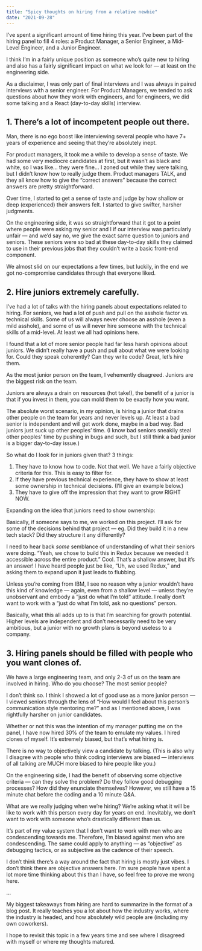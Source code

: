 ```yaml
---
title: "Spicy thoughts on hiring from a relative newbie"
date: "2021-09-28"
---
```



I’ve spent a significant amount of time hiring this year. I’ve been part of the hiring panel to fill 4 roles: a Product Manager, a Senior Engineer, a Mid-Level Engineer, and a Junior Engineer. 

I think I’m in a fairly unique position as someone who’s quite new to hiring and also has a fairly significant impact on what we look for — at least on the engineering side.

As a disclaimer, I was only part of final interviews and I was always in paired interviews with a senior engineer. For Product Managers, we tended to ask questions about how they work with engineers, and for engineers, we did some talking and a React (day-to-day skills) interview.

## 1. There’s a lot of incompetent people out there.
Man, there is no ego boost like interviewing several people who have 7+ years of experience and seeing that they’re absolutely inept.

For product managers, it took me a while to develop a sense of taste. We had some very mediocre candidates at first, but it wasn’t as black and white, so I was like… they were fine… I zoned out while they were talking, but I didn’t know how to really judge them. Product managers TALK, and they all know how to give the “correct answers” because the correct answers are pretty straightforward.

Over time, I started to get a sense of taste and judge by how shallow or deep (experienced) their answers felt. I started to give swifter, harsher judgments. 

On the engineering side, it was so straightforward that it got to a point where people were asking my senior and I if our interview was particularly unfair — and we’d say no, we give the exact same question to juniors and seniors. These seniors were so bad at these day-to-day skills they claimed to use in their previous jobs that they couldn’t write a basic front-end component. 

We almost slid on our expectations a few times, but luckily, in the end we got no-compromise candidates through that everyone liked. 

## 2. Hire juniors extremely carefully.
I’ve had a lot of talks with the hiring panels about expectations related to hiring. For seniors, we had a lot of push and pull on the asshole factor vs. technical skills. Some of us will always never choose an asshole (even a mild asshole), and some of us will never hire someone with the technical skills of a mid-level. At least we all had opinions here.

I found that a lot of more senior people had far less harsh opinions about juniors. We didn’t really have a push and pull about what we were looking for. Could they speak coherently? Can they write code? Great, let’s hire them.

As the most junior person on the team, I vehemently disagreed. Juniors are the biggest risk on the team. 

Juniors are always a drain on resources (hot take!), the benefit of a junior is that if you invest in them, you can mold them to be exactly how you want.

The absolute worst scenario, in my opinion, is hiring a junior that drains other people on the team for years and never levels up. At least a bad senior is independent and will get work done, maybe in a bad way. Bad juniors just suck up other peoples’ time. (I know bad seniors sneakily steal other peoples’ time by pushing in bugs and such, but I still think a bad junior is a bigger day-to-day issue.)

So what do I look for in juniors given that? 3 things:

1. They have to know how to code. Not that well. We have a fairly objective criteria for this. This is easy to filter for.
2. If they have previous technical experience, they have to show at least some ownership in technical decisions. (I’ll give an example below.)
3. They have to give off the impression that they want to grow RIGHT NOW.

Expanding on the idea that juniors need to show ownership:

Basically, if someone says to me, we worked on this project. I’ll ask for some of the decisions behind that project — eg. Did they build it in a new tech stack? Did they structure it any differently? 

I need to hear back _some_ semblance of understanding of what their seniors were doing. “Yeah, we chose to build this in Redux because we needed it accessible across the entire product.” Cool. That’s a shallow answer, but it’s an answer! I have heard people just be like, “Uh, we used Redux,” and asking them to expand upon it just leads to flubbing. 

Unless you’re coming from IBM, I see no reason why a junior wouldn’t have this kind of knowledge — again, even from a shallow level — unless they’re unobservant and embody a “just do what I’m told” attitude. I really don’t want to work with a “just do what I’m told, ask no questions” person. 

Basically, what this all adds up to is that I’m searching for growth potential. Higher levels are independent and don’t necessarily need to be very ambitious, but a junior with no growth plans is beyond useless to a company.

## 3. Hiring panels should be filled with people who you want clones of. 
We have a large engineering team, and only 2-3 of us on the team are involved in hiring. Who do you choose? The most senior people?

I don’t think so. I think I showed a lot of good use as a more junior person — I viewed seniors through the lens of “How would I feel about this person’s communication style mentoring me?” and as I mentioned above, I was rightfully harsher on junior candidates. 

Whether or not this was the intention of my manager putting me on the panel, I have now hired 30% of the team to emulate my values. I hired clones of myself. It’s extremely biased, but that’s what hiring is. 

There is no way to objectively view a candidate by talking. (This is also why I disagree with people who think coding interviews are biased — interviews of all talking are MUCH more biased to hire people like you.)

On the engineering side, I had the benefit of observing some objective criteria — can they solve the problem? Do they follow good debugging processes? How did they enunciate themselves? However, we still have a 15 minute chat before the coding and a 10 minute Q&A. 

What are we really judging when we’re hiring? We’re asking what it will be like to work with this person every day for years on end. Inevitably, we don’t want to work with someone who’s drastically different than us.

It’s part of my value system that I don’t want to work with men who are condescending towards me. Therefore, I’m biased against men who are condescending. The same could apply to anything — as “objective” as debugging tactics, or as subjective as the cadence of their speech.

I don’t think there’s a way around the fact that hiring is mostly just vibes. I don’t think there are objective answers here. I’m sure people have spent a lot more time thinking about this than I have, so feel free to prove me wrong here. 

…

My biggest takeaways from hiring are hard to summarize in the format of a blog post. It really teaches you a lot about how the industry works, where the industry is headed, and how absolutely wild people are (including my own coworkers). 

I hope to revisit this topic in a few years time and see where I disagreed with myself or where my thoughts matured.
